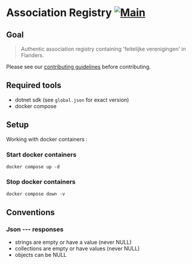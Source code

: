 # Association Registry [![Main](https://github.com/Informatievlaanderen/association-registry/actions/workflows/main.yml/badge.svg)](https://github.com/Informatievlaanderen/association-registry/actions/workflows/main.yml)

## Goal

> Authentic association registry containing 'feitelijke verenigingen' in Flanders.

Please see our [contributing guidelines](CONTRIBUTING.md) before contributing.

## Required tools

- dotnet sdk (see `global.json` for exact version)
- docker compose

## Setup

Working with docker containers :

### Start docker containers

```~~~~
docker compose up -d
```

### Stop docker containers

```~~~~
docker compose down -v
```

## Conventions

### Json --- responses

- strings are empty or have a value (never NULL)
- collections are empty or have values (never NULL)
- objects can be NULL

